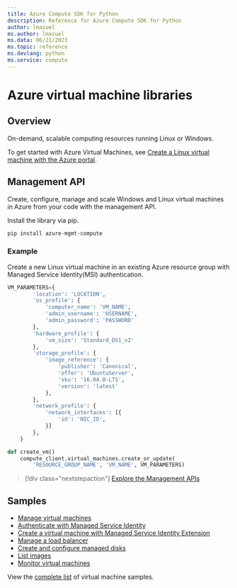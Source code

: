 ```yaml
---
title: Azure Compute SDK for Python
description: Reference for Azure Compute SDK for Python
author: lmazuel
ms.author: lmazuel
ms.data: 06/21/2023
ms.topic: reference
ms.devlang: python
ms.service: compute
---
```

# Azure virtual machine libraries

## Overview

On-demand, scalable computing resources running Linux or Windows.

To get started with Azure Virtual Machines, see [Create a Linux virtual machine with the Azure portal](/azure/virtual-machines/linux/quick-create-portal).

## Management API

Create, configure, manage and scale Windows and Linux virtual machines in Azure from your code with the management API.

Install the library via pip.

```bash
pip install azure-mgmt-compute
```

### Example

Create a new Linux virtual machine in an existing Azure resource group with Managed Service Identity(MSI) authentication.

```python
VM_PARAMETERS={
        'location': 'LOCATION',
        'os_profile': {
            'computer_name': 'VM_NAME',
            'admin_username': 'USERNAME',
            'admin_password': 'PASSWORD'
        },
        'hardware_profile': {
            'vm_size': 'Standard_DS1_v2'
        },
        'storage_profile': {
            'image_reference': {
                'publisher': 'Canonical',
                'offer': 'UbuntuServer',
                'sku': '16.04.0-LTS',
                'version': 'latest'
            },
        },
        'network_profile': {
            'network_interfaces': [{
                'id': 'NIC_ID',
            }]
        },
    }

def create_vm()
    compute_client.virtual_machines.create_or_update(
        'RESOURCE_GROUP_NAME', 'VM_NAME', VM_PARAMETERS)
```

> [!div class="nextstepaction"]
> [Explore the Management APIs](/python/api/overview/azure/virtualmachines/management)

## Samples

* [Manage virtual machines][1]
* [Authenticate with Managed Service Identity][2]
* [Create a virtual machine with Managed Service Identity Extension][3]
* [Manage a load balancer][4]
* [Create and configure managed disks][5]
* [List images][6] 
* [Monitor virtual machines][7]

View the [complete list](https://azure.microsoft.com/resources/samples/?platform=python&term=virtual-machines) of virtual machine samples.

[1]: https://azure.microsoft.com/resources/samples/virtual-machines-python-manage/
[2]: https://github.com/Azure-Samples/resource-manager-python-manage-resources-with-msi
[3]: https://github.com/Azure-Samples/compute-python-msi-vm
[4]: https://azure.microsoft.com/resources/samples/network-python-manage-loadbalancer
[5]: /azure/python/python-sdk-azure-samples-managed-disks
[6]: /azure/python/python-sdk-azure-samples-list-images
[7]: /azure/python/python-sdk-azure-samples-monitor-vms